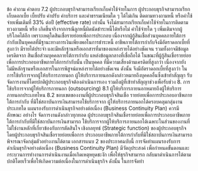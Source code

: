 ข้อ
คำถาม
คําตอบ
7.2 ผู้ประกอบธุรกิจสามารถเรียกเก็บค่าใช้จ่ายในการ ผู้ประกอบธุรกิจสามารถเรียกเก็บดอกเบี้ย เบี้ยปรับ ค่าปรับ ค่าบริการ และค่าธรรมเนียมใด ๆ ได้ไม่เกิน
ติดตามทวงถามหนี้ หรือค่าใช้จ่ายเพิ่มเติมที่
33% ต่อปี (effective rate) เท่านั้น จึงไม่สามารถเรียกเก็บค่าใช้จ่ายในการติดตามทวงถามหนี้ หรือ
เกิดขึ้นจริงจากกรณีลูกหนี้ผิดนัดชำระหนี้ได้หรือไม่ ค่าใช้จ่ายใด ๆ เพิ่มเติมจากผู้บริโภคได้อีก
เพราะเหตุใดสินเชื่อรายย่อยเพื่อการประกอบ เนื่องจากผู้กู้สินเชื่อส่วนบุคคลภายใต้การกำกับเป็นบุคคลที่มีฐานะทางการเงินเพียงพอในการชำระหนี้
อาชีพภายใต้การกำกับจึงมีอัตราดอกเบี้ยที่สูงกว่า มีรายได้ประจำ และมีหลักฐานหรือเอกสารที่มาของแหล่งรายได้อย่างชัดเจน รวมทั้งอาจมีข้อมูลเครดิตจาก
สินเชื่อส่วนบุคคลภายใต้การกำกับ แหล่งข้อมูลกลางที่เชื่อถือได้ ในขณะที่ผู้กู้สินเชื่อรายย่อยเพื่อการประกอบอาชีพภายใต้การกำกับนั้น เป็นบุคคล
ที่มีความเสี่ยงด้านเครดิตที่สูงกว่า เนื่องจากยังไม่มีหลักฐานหรือเอกสารในการพิสูจน์แหล่งรายได้อย่างชัดเจน
ดังนั้น จึงมีอัตราดอกเบี้ยที่สูงกว่า
ในการใช้บริการจากผู้ให้บริการภายนอก ผู้ให้บริการภายนอกดังกล่าวหมายถึงบุคคลอื่นซึ่งเข้าทำสัญญา
รับจัดการงานที่โดยปกติผู้ประกอบธุรกิจต้องดำเนินการเอง รวมถึงผู้ที่เข้าทำสัญญาช่วงเพื่อรับช่วง
8. การใช้บริการจากผู้ให้บริการภายนอก (outsourcing)
8.1 ผู้ให้บริการภายนอกหมายถึงผู้ให้บริการ
ภายนอกประเภทไหน
8.2 ขอบเขตของงานที่ผู้ประกอบธุรกิจสินเชื่อ
รายย่อยเพื่อการประกอบอาชีพภายใต้การกำกับ
ที่มิใช่สถาบันการเงินสามารถใช้บริการจาก
ผู้ให้บริการภายนอกได้ครอบคลุมกลุ่มงาน
ประเภทใด
แผนรองรับการดำเนินธุรกิจอย่างต่อเนื่อง
(Business Continuity Plan) ควรมีลักษณะ
อย่างไร
จัดการงานดังกล่าวทุกทอด
ผู้ประกอบธุรกิจสินเชื่อรายย่อยเพื่อการประกอบอาชีพภายใต้การกำกับที่มิใช่สถาบันการเงินสามารถ
ใช้บริการจากผู้ให้บริการภายนอกได้เฉพาะในส่วนของงานที่ไม่ใช่งานหลักที่เกี่ยวข้องกับการตัดสินใจ
เชิงกลยุทธ์ (Strategic function) ของผู้ประกอบธุรกิจ โดยผู้ประกอบธุรกิจสินเชื่อรายย่อยเพื่อการ
ประกอบอาชีพภายใต้การกำกับที่มิใช่สถาบันการเงินสามารถพิจารณาจัดกลุ่มตัวอย่างงานได้ตาม
เอกสารแนบ 2 ของประกาศฉบับนี้
การจัดทําแผนรองรับการดำเนินธุรกิจอย่างต่อเนื่อง (Business Continuity Plan) มีวัตถุประสงค์
เพื่อกำหนดขั้นตอนและกระบวนการทำงานการดำเนินงานเมื่อเกิดเหตุหยุดชะงัก เพื่อให้ธุรกิจสามารถ
กลับมาดำเนินการได้ตามปกติโดยเร็วเพื่อให้เกิดความต่อเนื่องในการดำเนินธุรกิจ ดังนั้น ในการจัดทำ
